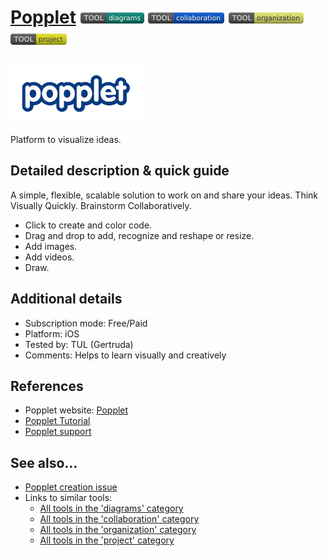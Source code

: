 # [Popplet](https://www.popplet.com/)  [<img src="images/diagrams.png" align="bottom">](https://github.com/e-CLOSE/Toolbox/issues?q=label%3A01_TOOL+label%3Adiagrams) [<img src="images/collaboration.png" align="bottom">](https://github.com/e-CLOSE/Toolbox/issues?q=label%3A01_TOOL+label%3Acollaboration) [<img src="images/organization.png" align="bottom">](https://github.com/e-CLOSE/Toolbox/issues?q=label%3A01_TOOL+label%3Aorganization) [<img src="images/project.png" align="bottom">](https://github.com/e-CLOSE/Toolbox/issues?q=label%3A01_TOOL+label%3Aproject)

[<img src="images/popplet2.png" align="bottom" height="100" alt="popplet2 Logo">](https://www.popplet.com/)

Platform to visualize ideas.


## Detailed description & quick guide

A simple, flexible, scalable solution to work on and share your ideas. Think Visually Quickly. Brainstorm Collaboratively.

- Click to create and color code.
- Drag and drop to add, recognize and reshape or resize.
- Add images.
- Add videos.
- Draw.

## Additional details

- Subscription mode: Free/Paid
- Platform: iOS
- Tested by: TUL (Gertruda)
- Comments: Helps to learn visually and creatively


## References

- Popplet website: [Popplet](https://www.popplet.com/)
- [Popplet Tutorial](https://www.youtube.com/watch?v=HdGbELqaIYk)
- [Popplet support](https://www.popplet.com/support/)


## See also...

- [Popplet creation issue](https://github.com/e-CLOSE/Toolbox/issues/153)
- Links to similar tools:
  - [All tools in the 'diagrams' category](https://github.com/e-CLOSE/Toolbox/issues?q=label%3A01_TOOL+label%3Adiagrams)
  - [All tools in the 'collaboration' category](https://github.com/e-CLOSE/Toolbox/issues?q=label%3A01_TOOL+label%3Acollaboration)
  - [All tools in the 'organization' category](https://github.com/e-CLOSE/Toolbox/issues?q=label%3A01_TOOL+label%3Aorganization)
  - [All tools in the 'project' category](https://github.com/e-CLOSE/Toolbox/issues?q=label%3A01_TOOL+label%3Aproject)
